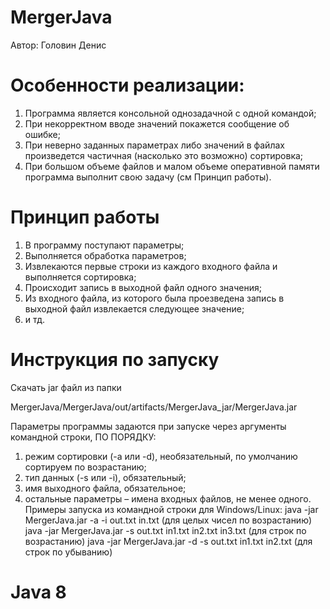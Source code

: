 # MergerJava

Автор: Головин Денис 

# Особенности реализации:

1. Программа является консольной однозадачной с одной командой;
2. При некорректном вводе значений покажется сообщение об ошибке;
3. При неверно заданных параметрах либо значений в файлах произведется частичная (насколько это возможно) сортировка;
3. При большом объеме файлов и малом объеме оперативной памяти программа выполнит свою задачу (см Принцип работы).
   
# Принцип работы

1. В программу поступают параметры;
2. Выполняется обработка параметров;
3. Извлекаются первые строки из каждого входного файла и выполняется сортировка;
4. Происходит запись в выходной файл одного значения;
5. Из входного файла, из которого была проезведена запись в выходной файл извлекается следующее значение;
6. и тд.

# Инструкция по запуску

Скачать jar файл из папки 

MergerJava/MergerJava/out/artifacts/MergerJava_jar/MergerJava.jar

Параметры программы задаются при запуске через аргументы командной строки, ПО ПОРЯДКУ:

1. режим сортировки (-a или -d), необязательный, по умолчанию сортируем по возрастанию;
2. тип данных (-s или -i), обязательный;
3. имя выходного файла, обязательное;
4. остальные параметры – имена входных файлов, не менее одного.
Примеры запуска из командной строки для Windows/Linux:
java -jar MergerJava.jar -a -i out.txt in.txt (для целых чисел по возрастанию)
java -jar MergerJava.jar -s out.txt in1.txt in2.txt in3.txt (для строк по возрастанию)
java -jar MergerJava.jar -d -s out.txt in1.txt in2.txt (для строк по убыванию)

# Java 8
